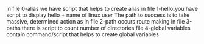 in file 0-alias we have script that helps to create alias
in file 1-hello_you have script to display hello + name of linux user 
The path to success is to take massive, determined action as in file 2-path occurs route making
in file 3-paths there is script to count number of directories
file 4-global variables contain command/script that helps to create global variables
